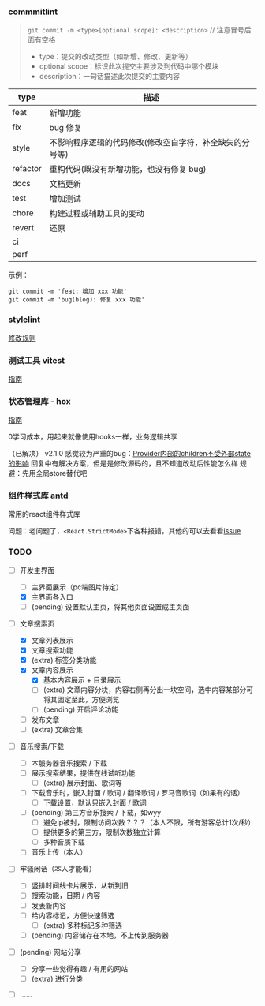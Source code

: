

### commmitlint 
> `git commit -m <type>[optional scope]: <description>` // 注意冒号后面有空格
> - type：提交的改动类型（如新增、修改、更新等）
> - optional scope：标识此次提交主要涉及到代码中哪个模块
> - description：一句话描述此次提交的主要内容

|type  |描述   |
|----|----|
|feat|	新增功能|
|fix|	bug 修复|
|style|	不影响程序逻辑的代码修改(修改空白字符，补全缺失的分号等)|
|refactor|	重构代码(既没有新增功能，也没有修复 bug)|
|docs|	文档更新|
|test|	增加测试|
|chore|	构建过程或辅助工具的变动|
|revert| 还原 |
|ci     |       |
|perf   |       |

示例：
```shell
git commit -m 'feat: 增加 xxx 功能'
git commit -m 'bug(blog): 修复 xxx 功能'
```

### stylelint
[修改规则](https://stylelint.io/user-guide/rules)

### 测试工具 vitest

[指南](https://cn.vitest.dev/guide/)

### 状态管理库 - hox

[指南](https://hox.js.org/zh/guide/quick-start)

0学习成本，用起来就像使用hooks一样，业务逻辑共享

（已解决）
v2.1.0 感觉较为严重的bug：[Provider内部的children不受外部state的影响](https://github.com/umijs/hox/issues/97)
回复中有解决方案，但是是修改源码的，且不知道改动后性能怎么样
规避：先用全局store替代吧

### 组件样式库 antd

常用的react组件样式库

问题：老问题了，`<React.StrictMode>`下各种报错，其他的可以去看看[issue](https://github.com/ant-design/ant-design/issues)

### TODO

- [ ] 开发主界面
    - [ ] 主界面展示（pc端图片待定）
    - [x] 主界面各入口
    - [ ] (pending) 设置默认主页，将其他页面设置成主页面
- [ ] 文章搜索页
    - [x] 文章列表展示
    - [x] 文章搜索功能
    - [x] (extra) 标签分类功能
    - [x] 文章内容展示
        - [x] 基本内容展示 + 目录展示
        - [ ] (extra) 文章内容分块，内容右侧再分出一块空间，选中内容某部分可将其固定至此，方便浏览
        - [ ] (pending) 开启评论功能
    - [ ] 发布文章
    - [ ] (extra) 文章合集
- [ ] 音乐搜索/下载
    - [ ] 本服务器音乐搜索 / 下载
    - [ ] 展示搜索结果，提供在线试听功能
        - [ ] (extra) 展示封面、歌词等
    - [ ] 下载音乐时，嵌入封面 / 歌词 / 翻译歌词 / 罗马音歌词（如果有的话）
        - [ ] 下载设置，默认只嵌入封面 / 歌词
    - [ ] (pending) 第三方音乐搜索 / 下载，如wyy
        - [ ] 避免ip被封，限制访问次数？？？（本人不限，所有游客总计1次/秒）
        - [ ] 提供更多的第三方，限制次数独立计算
        - [ ] 多种音质下载
    - [ ] 音乐上传（本人）
- [ ] 牢骚闲话（本人才能看）
    - [ ] 竖排时间线卡片展示，从新到旧
    - [ ] 搜索功能，日期 / 内容
    - [ ] 发表新内容
    - [ ] 给内容标记，方便快速筛选
        - [ ] (extra) 多种标记多种筛选
    - [ ] (pending) 内容储存在本地，不上传到服务器
- [ ] (pending) 网站分享
    - [ ] 分享一些觉得有趣 / 有用的网站
    - [ ] (extra) 进行分类
- [ ] ......

    